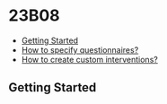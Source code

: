 # 23B08

* [Getting Started](#getting-started)
* [How to specify questionnaires?](questionnaire_specification.md)
* [How to create custom interventions?](intervention.md)

## Getting Started
